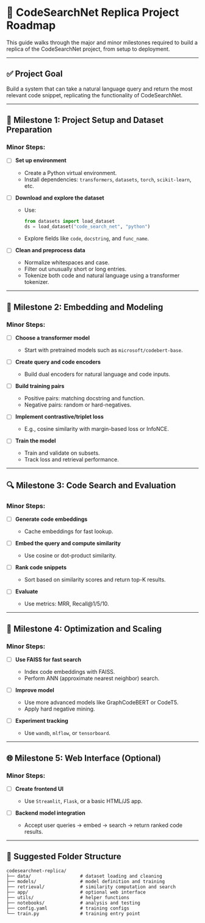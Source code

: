 # 🧠 CodeSearchNet Replica Project Roadmap

This guide walks through the major and minor milestones required to build a replica of the CodeSearchNet project, from setup to deployment.

---

## ✅ Project Goal

Build a system that can take a natural language query and return the most relevant code snippet, replicating the functionality of CodeSearchNet.

---

## 🧱 Milestone 1: Project Setup and Dataset Preparation

### Minor Steps:

- [ ] **Set up environment**
  - Create a Python virtual environment.
  - Install dependencies: `transformers`, `datasets`, `torch`, `scikit-learn`, etc.

- [ ] **Download and explore the dataset**
  - Use:
    ```python
    from datasets import load_dataset
    ds = load_dataset("code_search_net", "python")
    ```
  - Explore fields like `code`, `docstring`, and `func_name`.

- [ ] **Clean and preprocess data**
  - Normalize whitespaces and case.
  - Filter out unusually short or long entries.
  - Tokenize both code and natural language using a transformer tokenizer.

---

## 📖 Milestone 2: Embedding and Modeling

### Minor Steps:

- [ ] **Choose a transformer model**
  - Start with pretrained models such as `microsoft/codebert-base`.

- [ ] **Create query and code encoders**
  - Build dual encoders for natural language and code inputs.

- [ ] **Build training pairs**
  - Positive pairs: matching docstring and function.
  - Negative pairs: random or hard-negatives.

- [ ] **Implement contrastive/triplet loss**
  - E.g., cosine similarity with margin-based loss or InfoNCE.

- [ ] **Train the model**
  - Train and validate on subsets.
  - Track loss and retrieval performance.

---

## 🔍 Milestone 3: Code Search and Evaluation

### Minor Steps:

- [ ] **Generate code embeddings**
  - Cache embeddings for fast lookup.

- [ ] **Embed the query and compute similarity**
  - Use cosine or dot-product similarity.

- [ ] **Rank code snippets**
  - Sort based on similarity scores and return top-K results.

- [ ] **Evaluate**
  - Use metrics: MRR, Recall@1/5/10.

---

## 🧪 Milestone 4: Optimization and Scaling

### Minor Steps:

- [ ] **Use FAISS for fast search**
  - Index code embeddings with FAISS.
  - Perform ANN (approximate nearest neighbor) search.

- [ ] **Improve model**
  - Use more advanced models like GraphCodeBERT or CodeT5.
  - Apply hard negative mining.

- [ ] **Experiment tracking**
  - Use `wandb`, `mlflow`, or `tensorboard`.

---

## 🌐 Milestone 5: Web Interface (Optional)

### Minor Steps:

- [ ] **Create frontend UI**
  - Use `Streamlit`, `Flask`, or a basic HTML/JS app.

- [ ] **Backend model integration**
  - Accept user queries → embed → search → return ranked code results.

---

## 📁 Suggested Folder Structure

```
codesearchnet-replica/
├── data/                  # dataset loading and cleaning
├── models/                # model definition and training
├── retrieval/             # similarity computation and search
├── app/                   # optional web interface
├── utils/                 # helper functions
├── notebooks/             # analysis and testing
├── config.yaml            # training configs
└── train.py               # training entry point
```